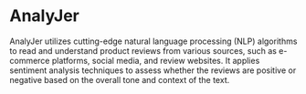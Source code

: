 # AnalyJer
AnalyJer utilizes cutting-edge natural language processing (NLP) algorithms to read and understand product reviews from various sources, such as e-commerce platforms, social media, and review websites. It applies sentiment analysis techniques to assess whether the reviews are positive or negative based on the overall tone and context of the text.
